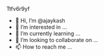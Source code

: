 Ttfv6r9yf
- 👋 Hi, I’m @ajaykash
- 👀 I’m interested in ...
- 🌱 I’m currently learning ...
- 💞️ I’m looking to collaborate on ...
- 📫 How to reach me ...

<!---
ajaykash/ajaykash is a ✨ special ✨ repository because its `README.md` (this file) appears on your GitHub profile.
You can click the Preview link to take a look at your changes.
--->

